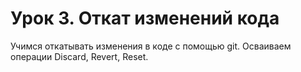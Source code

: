 # Урок 3. Откат изменений кода
Учимся откатывать изменения в коде с помощью git. Осваиваем операции Discard, Revert, Reset.